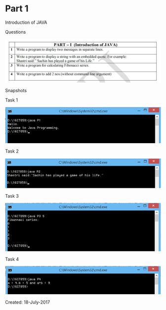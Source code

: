 # Part 1 

Introduction of JAVA

Questions

![Snap 1](https://github.com/Kashyap-Nirmal/Java-practice/blob/main/Part%201/Screenshot/Screenshot%20(1430).png)

Snapshots

Task 1

![P1](https://github.com/Kashyap-Nirmal/Java-practice/blob/main/Part%201/Screenshot/P1.png)

Task 2

![P2](https://github.com/Kashyap-Nirmal/Java-practice/blob/main/Part%201/Screenshot/P2.png)

Task 3

![P3](https://github.com/Kashyap-Nirmal/Java-practice/blob/main/Part%201/Screenshot/P3.png)

Task 4

![P4](https://github.com/Kashyap-Nirmal/Java-practice/blob/main/Part%201/Screenshot/P4.png)

Created: 18-July-2017
